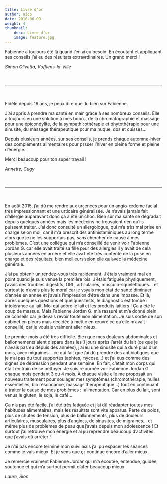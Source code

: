 ```yaml
---
title: Livre d’or
author: nico
date: 2016-06-09
weight: 4
thumbnail:
    desc: Livre d’or
    image: feature.jpg
---
```


Fabienne a toujours été là quand j’en ai eu besoin. En écoutant et appliquant ses conseils j’ai eu des résultats extraordinaires. Un grand merci !

*Simon Olivetta, Vufflens-la-Ville*

<hr style="margin:50px 0" />

Fidèle depuis 16 ans, je peux dire que du bien sur Fabienne.

J’ai appris à prendre ma santé en main grâce à ses nombreux conseils. Elle a toujours eu une solution à mes bobos, de la chromatographie et massage pour une épicondylite, de la sympathicothérapie et phytothérapie pour une sinusite, du massage thérapeutique pour ma nuque, dos et cuisses...

Depuis plusieurs années, sur ses conseils, je prends chaque automne-hiver des compléments alimentaires pour passer l’hiver en pleine forme et pleine d’énergie.

Merci beaucoup pour ton super travail !

*Annette, Cugy*

<hr style="margin:50px 0" />

En août 2015, j’ai dû me rendre aux urgences pour un angio-œdème facial très impressionnant et une urticaire généralisée. Je n’avais jamais fait d’allergie auparavant donc ça a été un choc. Bien sûr ma santé se dégradait depuis quelques années mais les médecins ne trouvaient rien qu’ils puissent traiter. J’ai donc consulté un allergologue, qui m’a très mal prise en charge selon moi, car il m’a prescrit des antihistaminiques au long terme alors que je ne les supportais pas, sans chercher de cause à mes problèmes. C’est une collègue qui m’a conseillé de venir voir Fabienne Jordan G. car elle avait traité sa fille pour des allergies il y avait de cela plusieurs années en arrière et elle avait été très contente de la prise en charge et des résultats, bien meilleurs selon elle qu’avec la médecine générale.

J’ai pu obtenir un rendez-vous très rapidement. J’étais vraiment mal en point quand je suis venue la première fois. J’étais fatiguée physiquement, j’avais des troubles digestifs, ORL, articulaires, musculo-squelettiques… et surtout je n’avais plus le moral car je voyais mon état de santé diminuer d’année en année et j’avais l’impression d’être dans une impasse.
Et là, après quelques questions et quelques tests, le diagnostic est tombé : intolérance au lait. Moi qui adore le lait et les produits laitiers ! Ça a été le coup de massue.
Mais Fabienne Jordan G. m’a rassuré et m’a donné plein de conseils car je devais revoir toute mon alimentation. Je suis sortie de son cabinet en pleurs mais décidée à mettre en œuvre ce qu’elle m’avait conseillé, car je voulais vraiment aller mieux.

Le premier mois a été très difficile. Bien que mes douleurs abdominales et ballonnements aient disparu dans les 3 jours après l’arrêt du lait (ce que je n’avais pas eu depuis des années), j’ai eu une sinusite qui a duré plus d’un mois, avec migraines… ce qui fait que j’ai dû prendre des antibiotiques que je n’ai pas du tout supportés (aphtes, mycose…) et j’ai eus comme des signes de dépression pendant une semaine. En fait, c’était mon corps qui était en train de se nettoyer.
Je suis retournée voir Fabienne Jordan G. chaque mois pendant 3 ou 4 mois. À chaque visite elle me proposait un nouveau traitement pour soulager mes symptômes (chromothérapie, huiles essentielles, bio résonnance, massage thérapeutique...) tout en continuant à traiter la cause de mes problèmes : l’alimentation. Car en plus du lait, sont venus le gluten, le soja, le café...

Ça n’a pas été facile, j’ai été très fatiguée et j’ai dû réadapter toutes mes habitudes alimentaires, mais les résultats sont vite apparus. Perte de poids, plus de chutes de tension, plus de ballonnements, plus de douleurs articulaires, musculaires, plus d’angines, de sinusites, de migraines… et même plus de problèmes de peau que j’avais depuis mon adolescence ! Et surtout j’ai retrouvé mon énergie et ai pu reprendre beaucoup d’activités que j’avais dû arrêter !

Je n’ai pas encore terminé mon suivi mais j’ai pu espacer les séances comme je vais mieux. Et je sens que ça continue encore d’aller mieux.

Je remercie vraiment Fabienne Jordan qui m’a écoutée, entendue, guidée, soutenue et qui m’a surtout permit d’aller beaucoup mieux.

*Laure, Sion*

